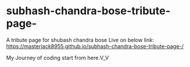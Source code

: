 # subhash-chandra-bose-tribute-page-
A tribute page for shubash chandra bose
Live on below link:
https://masterjack8955.github.io/subhash-chandra-bose-tribute-page-/


My Journey of coding start from here.V_V
